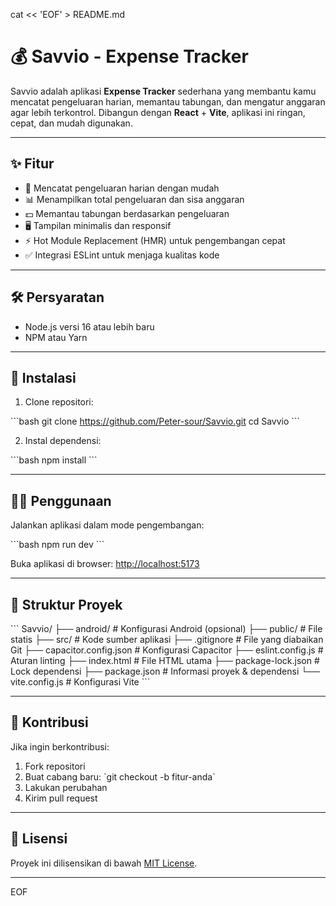 cat << 'EOF' > README.md
# 💰 Savvio - Expense Tracker

Savvio adalah aplikasi **Expense Tracker** sederhana yang membantu kamu mencatat pengeluaran harian, memantau tabungan, dan mengatur anggaran agar lebih terkontrol. Dibangun dengan **React** + **Vite**, aplikasi ini ringan, cepat, dan mudah digunakan.

---

## ✨ Fitur

- 📝 Mencatat pengeluaran harian dengan mudah
- 📊 Menampilkan total pengeluaran dan sisa anggaran
- 💵 Memantau tabungan berdasarkan pengeluaran
- 🖥️ Tampilan minimalis dan responsif
- ⚡ Hot Module Replacement (HMR) untuk pengembangan cepat
- ✅ Integrasi ESLint untuk menjaga kualitas kode

---

## 🛠️ Persyaratan

- Node.js versi 16 atau lebih baru
- NPM atau Yarn

---

## 🚀 Instalasi

1. Clone repositori:

\`\`\`bash
git clone https://github.com/Peter-sour/Savvio.git
cd Savvio
\`\`\`

2. Instal dependensi:

\`\`\`bash
npm install
\`\`\`

---

## 🏃‍♂️ Penggunaan

Jalankan aplikasi dalam mode pengembangan:

\`\`\`bash
npm run dev
\`\`\`

Buka aplikasi di browser: [http://localhost:5173](http://localhost:5173)

---

## 📁 Struktur Proyek

\`\`\`
Savvio/
├── android/                 # Konfigurasi Android (opsional)
├── public/                  # File statis
├── src/                     # Kode sumber aplikasi
├── .gitignore               # File yang diabaikan Git
├── capacitor.config.json    # Konfigurasi Capacitor
├── eslint.config.js         # Aturan linting
├── index.html               # File HTML utama
├── package-lock.json        # Lock dependensi
├── package.json             # Informasi proyek & dependensi
└── vite.config.js           # Konfigurasi Vite
\`\`\`

---

## 🤝 Kontribusi

Jika ingin berkontribusi:

1. Fork repositori
2. Buat cabang baru: \`git checkout -b fitur-anda\`
3. Lakukan perubahan
4. Kirim pull request

---

## 📄 Lisensi

Proyek ini dilisensikan di bawah [MIT License](LICENSE).

---
EOF

